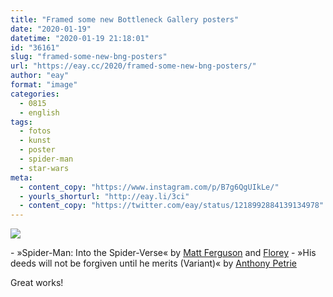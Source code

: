 ```yaml
---
title: "Framed some new Bottleneck Gallery posters"
date: "2020-01-19"
datetime: "2020-01-19 21:18:01"
id: "36161"
slug: "framed-some-new-bng-posters"
url: "https://eay.cc/2020/framed-some-new-bng-posters/"
author: "eay"
format: "image"
categories:
  - 0815
  - english
tags:
  - fotos
  - kunst
  - poster
  - spider-man
  - star-wars
meta:
  - content_copy: "https://www.instagram.com/p/B7g6QgUIkLe/"
  - yourls_shorturl: "http://eay.li/3ci"
  - content_copy: "https://twitter.com/eay/status/1218992884139134978"
---
```


![](https://eay.cc/uploads/2020/bng-posters.jpeg)

\- »Spider-Man: Into the Spider-Verse« by [Matt Ferguson](https://www.cakesandcomics.com/) and [Florey](http://www.mrflorey.com/) - »His deeds will not be forgiven until he merits (Variant)« by [Anthony Petrie](https://anthonypetrie.com/)

Great works!
